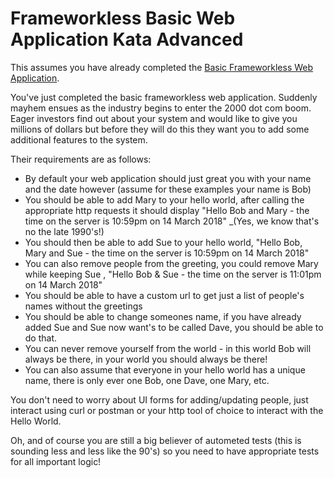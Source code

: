 # Frameworkless Basic Web Application Kata Advanced

This assumes you have already completed the [Basic Frameworkless Web Application](https://github.com/MYOB-Technology/General_Developer/blob/master/katas/kata-frameworkless-basic-web-application/kata-frameworkless-basic-web-application.md).

You've just completed the basic frameworkless web application. Suddenly mayhem ensues as the industry begins to enter the 2000 dot com boom. Eager investors find out about your system and would like to give you millions of dollars but before they will do this they want you to add some additional features to the system.

Their requirements are as follows:

* By default your web application should just great you with your name and the date however (assume for these examples your name is Bob)  
* You should be able to add Mary to your hello world, after calling the appropriate http requests it should display "Hello Bob and Mary - the time on the server is 10:59pm on 14 March 2018" _(Yes, we know that's no the late 1990's!)   
* You should then be able to add Sue to your hello world, "Hello Bob, Mary and Sue - the time on the server is 10:59pm on 14 March 2018"    
* You can also remove people from the greeting, you could remove Mary while keeping Sue , "Hello Bob & Sue - the time on the server is 11:01pm on 14 March 2018"  
* You should be able to have a custom url to get just a list of people's names without the greetings  
* You should be able to change someones name, if you have already added Sue and Sue now want's to be called Dave, you should be able to do that.  
* You can never remove yourself from the world - in this world Bob will always be there, in your world you should always be there!   
* You can also assume that everyone in your hello world has a unique name, there is only ever one Bob, one Dave, one Mary, etc.  

You don't need to worry about UI forms for adding/updating people, just interact using curl or postman or your http tool of choice to interact with the Hello World.  

Oh, and of course you are still a big believer of autometed tests (this is sounding less and less like the 90's) so you need to have appropriate tests for all important logic! 
